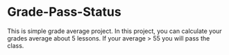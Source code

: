 # Grade-Pass-Status
This is simple grade average project. In this project, you can calculate your grades average about 5 lessons. If your average > 55 you will pass the class.
